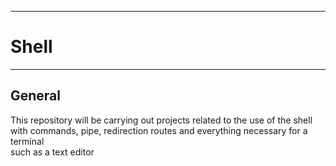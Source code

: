 ****************************************************
<h1>Shell</h1>

*****************************************************

<h2>General</h2>

<p>This repository will be carrying out projects related to the use of the shell<br>
 with commands, pipe, redirection routes and everything necessary for a terminal<br>
  such as a text editor
